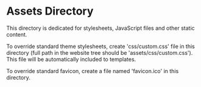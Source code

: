 # Assets Directory

This directory is dedicated for stylesheets, JavaScript files and other static content.

To override standard theme stylesheets, create 'css/custom.css' file in this directory (full path in the website tree should be 'assets/css/custom.css'). This file will be automatically included to templates.

 To override standard favicon, create a file named 'favicon.ico' in this directory.
